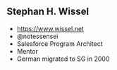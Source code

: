 ## Stephan H. Wissel

- https://www.wissel.net
- @notessensei
- Salesforce Program Architect
- Mentor
- German migrated to SG in 2000
